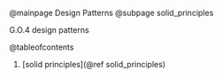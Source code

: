 @mainpage Design Patterns
@subpage solid_principles

G.O.4 design patterns

@tableofcontents
1. [solid principles](@ref solid_principles)